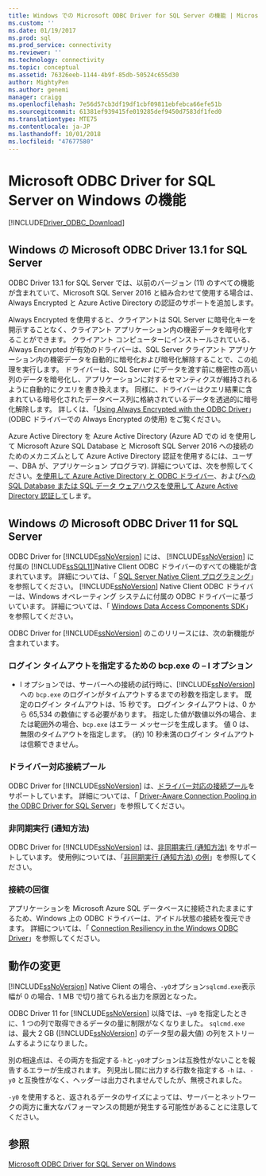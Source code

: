```yaml
---
title: Windows での Microsoft ODBC Driver for SQL Server の機能 | Microsoft Docs
ms.custom: ''
ms.date: 01/19/2017
ms.prod: sql
ms.prod_service: connectivity
ms.reviewer: ''
ms.technology: connectivity
ms.topic: conceptual
ms.assetid: 76326eeb-1144-4b9f-85db-50524c655d30
author: MightyPen
ms.author: genemi
manager: craigg
ms.openlocfilehash: 7e56d57cb3df19df1cbf09811ebfebca66efe51b
ms.sourcegitcommit: 61381ef939415fe019285def9450d7583df1fed0
ms.translationtype: MTE75
ms.contentlocale: ja-JP
ms.lasthandoff: 10/01/2018
ms.locfileid: "47677580"
---
```

# <a name="features-of-the-microsoft-odbc-driver-for-sql-server-on-windows"></a>Microsoft ODBC Driver for SQL Server on Windows の機能
[!INCLUDE[Driver_ODBC_Download](../../../includes/driver_odbc_download.md)]

    
## <a name="microsoft-odbc-driver-131-for-sql-server-on-windows"></a>Windows の Microsoft ODBC Driver 13.1 for SQL Server

ODBC Driver 13.1 for SQL Server では、以前のバージョン (11) のすべての機能が含まれていて、Microsoft SQL Server 2016 と組み合わせて使用する場合は、Always Encrypted と Azure Active Directory の認証のサポートを追加します。  
  
Always Encrypted を使用すると、クライアントは SQL Server に暗号化キーを開示することなく、クライアント アプリケーション内の機密データを暗号化することができます。 クライアント コンピューターにインストールされている、Always Encrypted が有効のドライバーは、SQL Server クライアント アプリケーション内の機密データを自動的に暗号化および暗号化解除することで、この処理を実行します。 ドライバーは、SQL Server にデータを渡す前に機密性の高い列のデータを暗号化し、アプリケーションに対するセマンティクスが維持されるように自動的にクエリを書き換えます。 同様に、ドライバーはクエリ結果に含まれている暗号化されたデータベース列に格納されているデータを透過的に暗号化解除します。 詳しくは、「[Using Always Encrypted with the ODBC Driver](../../../connect/odbc/using-always-encrypted-with-the-odbc-driver.md)」(ODBC ドライバーでの Always Encrypted の使用) をご覧ください。
 
Azure Active Directory を Azure Active Directory (Azure AD での id を使用して Microsoft Azure SQL Database と Microsoft SQL Server 2016 への接続のためのメカニズムとして Azure Active Directory 認証を使用するには、ユーザー、DBA が、アプリケーション プログラマ). 詳細については、次を参照してください。[を使用して Azure Active Directory と ODBC ドライバー](../../../connect/odbc/using-azure-active-directory.md)、および[への SQL Database または SQL データ ウェアハウスを使用して Azure Active Directory 認証して](https://azure.microsoft.com/documentation/articles/sql-database-aad-authentication/)します。   
  
## <a name="microsoft-odbc-driver-11-for-sql-server-on-windows"></a>Windows の Microsoft ODBC Driver 11 for SQL Server  

ODBC Driver for [!INCLUDE[ssNoVersion](../../../includes/ssnoversion-md.md)] には、 [!INCLUDE[ssNoVersion](../../../includes/ssnoversion-md.md)] に付属の [!INCLUDE[ssSQL11](../../../includes/sssql11-md.md)]Native Client ODBC ドライバーのすべての機能が含まれています。 詳細については、「 [SQL Server Native Client プログラミング](../../../relational-databases/native-client/sql-server-native-client-programming.md)」を参照してください。 [!INCLUDE[ssNoVersion](../../../includes/ssnoversion-md.md)] Native Client ODBC ドライバーは、Windows オペレーティング システムに付属の ODBC ドライバーに基づいています。 詳細については、「 [Windows Data Access Components SDK](http://msdn.microsoft.com/library/aa968814(VS.85).aspx)」を参照してください。  
  
ODBC Driver for [!INCLUDE[ssNoVersion](../../../includes/ssnoversion-md.md)] のこのリリースには、次の新機能が含まれています。  
  
### <a name="bcpexe-l-option-for-specifying-a-login-timeout"></a>ログイン タイムアウトを指定するための bcp.exe の – l オプション
 
- l オプションでは、サーバーへの接続の試行時に、[!INCLUDE[ssNoVersion](../../../includes/ssnoversion-md.md)] への `bcp.exe` のログインがタイムアウトするまでの秒数を指定します。 既定のログイン タイムアウトは、15 秒です。 ログイン タイムアウトは、0 から 65,534 の数値にする必要があります。 指定した値が数値以外の場合、または範囲外の場合、`bcp.exe` はエラー メッセージを生成します。 値 0 は、無限のタイムアウトを指定します。 (約) 10 秒未満のログイン タイムアウトは信頼できません。  
  
### <a name="driver-aware-connection-pooling"></a>ドライバー対応接続プール  
ODBC Driver for [!INCLUDE[ssNoVersion](../../../includes/ssnoversion-md.md)] は、[ドライバー対応の接続プール](http://msdn.microsoft.com/library/hh405031(VS.85).aspx)をサポートしています。 詳細については、「 [Driver-Aware Connection Pooling in the ODBC Driver for SQL Server](../../../connect/odbc/windows/driver-aware-connection-pooling-in-the-odbc-driver-for-sql-server.md)」を参照してください。  
  
### <a name="asynchronous-execution-notification-method"></a>非同期実行 (通知方法)  
ODBC Driver for [!INCLUDE[ssNoVersion](../../../includes/ssnoversion-md.md)] は、[非同期実行 (通知方法)](http://msdn.microsoft.com/library/hh405038(VS.85).aspx) をサポートしています。 使用例については、「[非同期実行 &#40;通知方法&#41; の例](../../../connect/odbc/windows/asynchronous-execution-notification-method-sample.md)」を参照してください。  
  
### <a name="connection-resiliency"></a>接続の回復
アプリケーションを Microsoft Azure SQL データベースに接続されたままにするため、Windows 上の ODBC ドライバーは、アイドル状態の接続を復元できます。 詳細については、「 [Connection Resiliency in the Windows ODBC Driver](../../../connect/odbc/windows/connection-resiliency-in-the-windows-odbc-driver.md)」を参照してください。  
  
## <a name="behavior-changes"></a>動作の変更

[!INCLUDE[ssNoVersion](../../../includes/ssnoversion-md.md)] Native Client の場合、`-y0`オプション`sqlcmd.exe`表示幅が 0 の場合、1 MB で切り捨てられる出力を原因となった。
  
ODBC Driver 11 for [!INCLUDE[ssNoVersion](../../../includes/ssnoversion-md.md)] 以降では、`–y0` を指定したときに、1 つの列で取得できるデータの量に制限がなくなりました。 `sqlcmd.exe` は、最大 2 GB ([!INCLUDE[ssNoVersion](../../../includes/ssnoversion-md.md)] のデータ型の最大値) の列をストリームするようになりました。  
  
別の相違点は、その両方を指定する`-h`と`-y0`オプションは互換性がないことを報告するエラーが生成されます。 列見出し間に出力する行数を指定する `-h` は、`-y0` と互換性がなく、ヘッダーは出力されませんでしたが、無視されました。
  
`-y0` を使用すると、返されるデータのサイズによっては、サーバーとネットワークの両方に重大なパフォーマンスの問題が発生する可能性があることに注意してください。

## <a name="see-also"></a>参照  
[Microsoft ODBC Driver for SQL Server on Windows](../../../connect/odbc/windows/microsoft-odbc-driver-for-sql-server-on-windows.md)  
